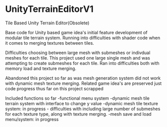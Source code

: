 # UnityTerrainEditorV1
Tile Based Unity Terrain Editor(Obsolete)

Base code for Unity based game idea's initial feature development of modular tile terrain system. Running into difficulties with shader code when it comes to merging textures between tiles.

Difficulties choosing between large mesh with submeshes or indivdual meshes for each tile. This project used one large single mesh and was attempting to create submeshes for each tile. Ran into difficulties both with memory load and texture merging.

Abandoned this project so far as was mesh generation system did not work with dynamic mesh texture merging. Related game idea's are preserved just code progress thus far on this project scrapped 

Included functions so far
-functional menu system
-dynamic mesh tile terrain system with interface to change y value
-dynamic mesh tile texture system: in progress - difficulties with including large number of submeshes for each texture type, along with texture merging.
-mesh save and load menu/system: in progress
